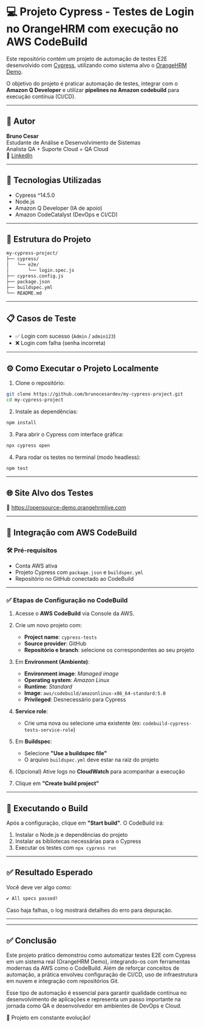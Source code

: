 
# 💻 Projeto Cypress - Testes de Login no OrangeHRM com execução no AWS CodeBuild

Este repositório contém um projeto de automação de testes E2E desenvolvido com [Cypress](https://www.cypress.io/), utilizando como sistema alvo o [OrangeHRM Demo](https://opensource-demo.orangehrmlive.com).

O objetivo do projeto é praticar automação de testes, integrar com o **Amazon Q Developer** e utilizar **pipelines no Amazon codebuild** para execução contínua (CI/CD).

---

## 👤 Autor

**Bruno Cesar**  
Estudante de Análise e Desenvolvimento de Sistemas  
Analista QA + Suporte Cloud = QA Cloud  
🔗 [LinkedIn](https://www.linkedin.com/in/bruno-cesar-704265223/)

---

## 🚀 Tecnologias Utilizadas

- Cypress ^14.5.0  
- Node.js  
- Amazon Q Developer (IA de apoio)  
- Amazon CodeCatalyst (DevOps e CI/CD)  

---

## 📁 Estrutura do Projeto

```bash
my-cypress-project/
├── cypress/
│   └── e2e/
│       └── login.spec.js
├── cypress.config.js
├── package.json
├── buildspec.yml
└── README.md
```

---

## 📋 Casos de Teste

- ✅ Login com sucesso (`Admin` / `admin123`)  
- ❌ Login com falha (senha incorreta)

---

## ⚙️ Como Executar o Projeto Localmente

1. Clone o repositório:

```bash
git clone https://github.com/brunocesardev/my-cypress-project.git
cd my-cypress-project
```

2. Instale as dependências:

```bash
npm install
```

3. Para abrir o Cypress com interface gráfica:

```bash
npx cypress open
```

4. Para rodar os testes no terminal (modo headless):

```bash
npm test
```

---

## 🌐 Site Alvo dos Testes

🔗 https://opensource-demo.orangehrmlive.com

---

## 📘 Integração com AWS CodeBuild

### 🛠️ Pré-requisitos

- Conta AWS ativa  
- Projeto Cypress com `package.json` e `buildspec.yml`  
- Repositório no GitHub conectado ao CodeBuild  

---

### ✅ Etapas de Configuração no CodeBuild

1. Acesse o **AWS CodeBuild** via Console da AWS.

2. Crie um novo projeto com:

   - **Project name**: `cypress-tests`  
   - **Source provider**: GitHub  
   - **Repositório e branch**: selecione os correspondentes ao seu projeto  

3. Em **Environment (Ambiente)**:

   - **Environment image**: *Managed image*  
   - **Operating system**: *Amazon Linux*  
   - **Runtime**: *Standard*  
   - **Image**: `aws/codebuild/amazonlinux-x86_64-standard:5.0`  
   - **Privileged**: Desnecessário para Cypress

4. **Service role**:

   - Crie uma nova ou selecione uma existente (ex: `codebuild-cypress-tests-service-role`)

5. Em **Buildspec**:

   - Selecione **"Use a buildspec file"**  
   - O arquivo `buildspec.yml` deve estar na raiz do projeto

6. (Opcional) Ative logs no **CloudWatch** para acompanhar a execução

7. Clique em **"Create build project"**

---

## 🧪 Executando o Build

Após a configuração, clique em **"Start build"**. O CodeBuild irá:

1. Instalar o Node.js e dependências do projeto  
2. Instalar as bibliotecas necessárias para o Cypress  
3. Executar os testes com `npx cypress run`  

---

## ✅ Resultado Esperado

Você deve ver algo como:

```bash
✔ All specs passed!
```

Caso haja falhas, o log mostrará detalhes do erro para depuração.

---

---

## ✅ Conclusão

Este projeto prático demonstrou como automatizar testes E2E com Cypress em um sistema real (OrangeHRM Demo), integrando-os com ferramentas modernas da AWS como o CodeBuild. Além de reforçar conceitos de automação, a prática envolveu configuração de CI/CD, uso de infraestrutura em nuvem e integração com repositórios Git.

Esse tipo de automação é essencial para garantir qualidade contínua no desenvolvimento de aplicações e representa um passo importante na jornada como QA e desenvolvedor em ambientes de DevOps e Cloud.

🔁 Projeto em constante evolução!


